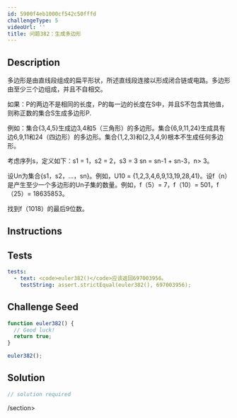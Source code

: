```yaml
---
id: 5900f4eb1000cf542c50fffd
challengeType: 5
videoUrl: ''
title: 问题382：生成多边形
---
```


## Description
<section id="description">多边形是由直线段组成的扁平形状，所述直线段连接以形成闭合链或电路。多边形由至少三个边组成，并且不自相交。 <p>如果：P的两边不是相同的长度，P的每一边的长度在S中，并且S不包含其他值，则称正数的集合S生成多边形P. </p><p>例如：集合{3,4,5}生成边3,4和5（三角形）的多边形。集合{6,9,11,24}生成具有边6,9,11和24（四边形）的多边形。集合{1,2,3}和{2,3,4,9}根本不生成任何多边形。 </p><p>考虑序列s，定义如下：s1 = 1，s2 = 2，s3 = 3 sn = sn-1 + sn-3，n&gt; 3。 </p><p>设Un为集合{s1，s2，...，sn}。例如，U10 = {1,2,3,4,6,9,13,19,28,41}。设f（n）是产生至少一个多边形的Un子集的数量。例如，f（5）= 7，f（10）= 501，f（25）= 18635853。 </p><p>找到f（1018）的最后9位数。 </p></section>

## Instructions
<section id="instructions">
</section>

## Tests
<section id='tests'>

```yml
tests:
  - text: <code>euler382()</code>应该返回697003956。
    testString: assert.strictEqual(euler382(), 697003956);

```

</section>

## Challenge Seed
<section id='challengeSeed'>

<div id='js-seed'>

```js
function euler382() {
  // Good luck!
  return true;
}

euler382();

```

</div>



</section>

## Solution
<section id='solution'>

```js
// solution required
```

/section>
